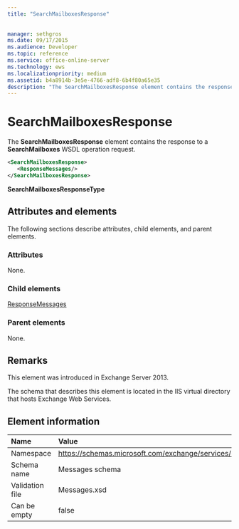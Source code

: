 ```yaml
---
title: "SearchMailboxesResponse"
 
 
manager: sethgros
ms.date: 09/17/2015
ms.audience: Developer
ms.topic: reference
ms.service: office-online-server
ms.technology: ews
ms.localizationpriority: medium
ms.assetid: b4a8914b-3e5e-4766-adf8-6b4f80a65e35
description: "The SearchMailboxesResponse element contains the response to a SearchMailboxes WSDL operation request."
---
```


# SearchMailboxesResponse

The **SearchMailboxesResponse** element contains the response to a **SearchMailboxes** WSDL operation request. 
  
```XML
<SearchMailboxesResponse>
   <ResponseMessages/>
</SearchMailboxesResponse>
```

 **SearchMailboxesResponseType**
## Attributes and elements

The following sections describe attributes, child elements, and parent elements.
  
### Attributes

None.
  
### Child elements

[ResponseMessages](responsemessages.md)
  
### Parent elements

None.
  
## Remarks

This element was introduced in Exchange Server 2013.
  
The schema that describes this element is located in the IIS virtual directory that hosts Exchange Web Services.
  
## Element information

|**Name**|**Value**|
|:-----|:-----|
|Namespace  <br/> |https://schemas.microsoft.com/exchange/services/2006/messages  <br/> |
|Schema name  <br/> |Messages schema  <br/> |
|Validation file  <br/> |Messages.xsd  <br/> |
|Can be empty  <br/> |false  <br/> |
   